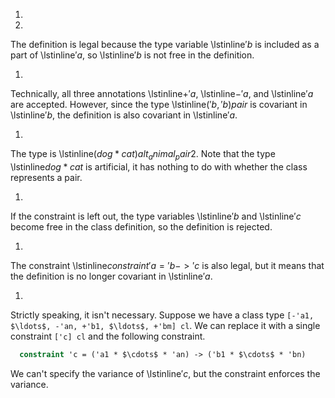 1.
1. 
  
  The definition is legal because the type variable \lstinline$'b$ is
  included as a part of \lstinline$'a$, so \lstinline$'b$ is not free in
  the definition.
  
1.
  
  Technically, all three annotations \lstinline$+'a$, \lstinline$-'a$,
  and \lstinline$'a$ are accepted.  However, since the
  type \lstinline$('b, 'b) pair$ is covariant in \lstinline$'b$, the
  definition is also covariant in \lstinline$'a$.
  
1.
  
  The type is \lstinline$(dog * cat) alt_animal_pair2$.  Note that the
  type \lstinline$dog * cat$ is artificial, it has nothing to do
  with whether the class represents a pair.
  
1.
  
  If the constraint is left out, the type variables \lstinline$'b$
  and \lstinline$'c$ become free in the class definition, so the
  definition is rejected.
  
1.
  
  The constraint \lstinline$constraint 'a = 'b -> 'c$ is also legal, but
  it means that the definition is no longer covariant in \lstinline$'a$.
  
1.
  
  Strictly speaking, it isn't necessary.  Suppose we have a class type
  `[-'a1, $\ldots$, -'an, +'b1, $\ldots$, +'bm] cl`.
  We can replace it with a single constraint `['c] cl`
  and the following constraint.
  
```ocaml
  constraint 'c = ('a1 * $\cdots$ * 'an) -> ('b1 * $\cdots$ * 'bn)
```
  We can't specify the variance of \lstinline$'c$, but the constraint
  enforces the variance.

